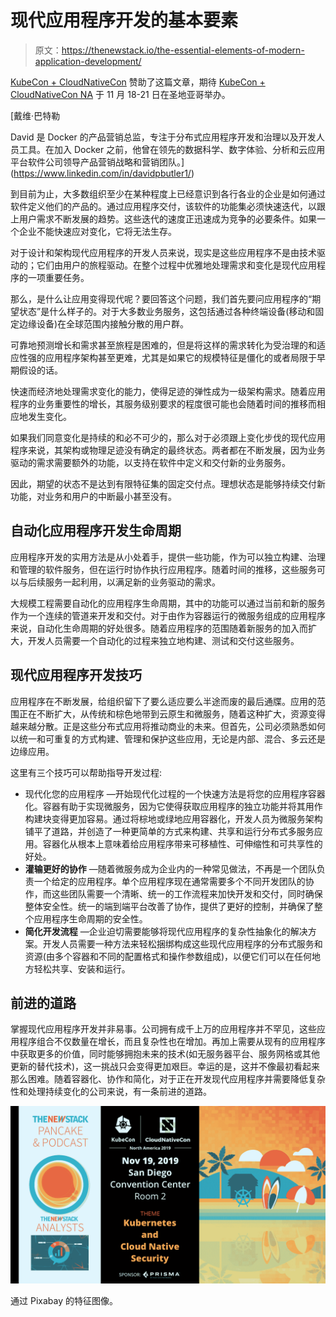 # 现代应用程序开发的基本要素

> 原文：<https://thenewstack.io/the-essential-elements-of-modern-application-development/>

[KubeCon + CloudNativeCon](https://events19.linuxfoundation.org/events/kubecon-cloudnativecon-north-america-2019/) 赞助了这篇文章，期待 [KubeCon + CloudNativeCon NA](https://events.linuxfoundation.org/events/kubecon-cloudnativecon-north-america-2019/) 于 11 月 18-21 日在圣地亚哥举办。

 [戴维·巴特勒

David 是 Docker 的产品营销总监，专注于分布式应用程序开发和治理以及开发人员工具。在加入 Docker 之前，他曾在领先的数据科学、数字体验、分析和云应用平台软件公司领导产品营销战略和营销团队。](https://www.linkedin.com/in/davidpbutler1/) 

到目前为止，大多数组织至少在某种程度上已经意识到各行各业的企业是如何通过软件定义他们的产品的。通过应用程序交付，该软件的功能集必须快速迭代，以跟上用户需求不断发展的趋势。这些迭代的速度正迅速成为竞争的必要条件。如果一个企业不能快速应对变化，它将无法生存。

对于设计和架构现代应用程序的开发人员来说，现实是这些应用程序不是由技术驱动的；它们由用户的旅程驱动。在整个过程中优雅地处理需求和变化是现代应用程序的一项重要任务。

那么，是什么让应用变得现代呢？要回答这个问题，我们首先要问应用程序的“期望状态”是什么样子的。对于大多数业务服务，这包括通过各种终端设备(移动和固定边缘设备)在全球范围内接触分散的用户群。

可靠地预测增长和需求甚至旅程是困难的，但是将这样的需求转化为受治理的和适应性强的应用程序架构甚至更难，尤其是如果它的规模特征是僵化的或者局限于早期假设的话。

快速而经济地处理需求变化的能力，使得足迹的弹性成为一级架构需求。随着应用程序的业务重要性的增长，其服务级别要求的程度很可能也会随着时间的推移而相应地发生变化。

如果我们同意变化是持续的和必不可少的，那么对于必须跟上变化步伐的现代应用程序来说，其架构或物理足迹没有确定的最终状态。两者都在不断发展，因为业务驱动的需求需要额外的功能，以支持在软件中定义和交付新的业务服务。

因此，期望的状态不是达到有限特征集的固定交付点。理想状态是能够持续交付新功能，对业务和用户的中断最小甚至没有。

## 自动化应用程序开发生命周期

应用程序开发的实用方法是从小处着手，提供一些功能，作为可以独立构建、治理和管理的软件服务，但在运行时协作执行应用程序。随着时间的推移，这些服务可以与后续服务一起利用，以满足新的业务驱动的需求。

大规模工程需要自动化的应用程序生命周期，其中的功能可以通过当前和新的服务作为一个连续的管道来开发和交付。对于由作为容器运行的微服务组成的应用程序来说，自动化生命周期的好处很多。随着应用程序的范围随着新服务的加入而扩大，开发人员需要一个自动化的过程来独立地构建、测试和交付这些服务。

## 现代应用程序开发技巧

应用程序在不断发展，给组织留下了要么适应要么半途而废的最后通牒。应用的范围正在不断扩大，从传统和棕色地带到云原生和微服务，随着这种扩大，资源变得越来越分散。正是这些分布式应用将推动商业的未来。但首先，公司必须熟悉如何以统一和可重复的方式构建、管理和保护这些应用，无论是内部、混合、多云还是边缘应用。

这里有三个技巧可以帮助指导开发过程:

*   现代化您的应用程序 —开始现代化过程的一个快速方法是将您的应用程序容器化。容器有助于实现微服务，因为它使得获取应用程序的独立功能并将其用作构建块变得更加容易。通过将棕地或绿地应用容器化，开发人员为微服务架构铺平了道路，并创造了一种更简单的方式来构建、共享和运行分布式多服务应用。容器化从根本上意味着给应用程序带来可移植性、可伸缩性和可共享性的好处。
*   **灌输更好的协作** —随着微服务成为企业内的一种常见做法，不再是一个团队负责一个给定的应用程序。单个应用程序现在通常需要多个不同开发团队的协作，而这些团队需要一个清晰、统一的工作流程来加快开发和交付，同时确保整体安全性。统一的端到端平台改善了协作，提供了更好的控制，并确保了整个应用程序生命周期的安全性。
*   **简化开发流程** —企业迫切需要能够将现代应用程序的复杂性抽象化的解决方案。开发人员需要一种方法来轻松捆绑构成这些现代应用程序的分布式服务和资源(由多个容器和不同的配置格式和操作参数组成)，以便它们可以在任何地方轻松共享、安装和运行。

## 前进的道路

掌握现代应用程序开发并非易事。公司拥有成千上万的应用程序并不罕见，这些应用程序组合不仅数量在增长，而且复杂性也在增加。再加上需要从现有的应用程序中获取更多的价值，同时能够拥抱未来的技术(如无服务器平台、服务网格或其他更新的替代技术)，这一挑战只会变得更加艰巨。幸运的是，这并不像最初看起来那么困难。随着容器化、协作和简化，对于正在开发现代应用程序并需要降低复杂性和处理持续变化的公司来说，有一条前进的道路。

![](img/7531f8e6f343ccc409152607ee7d4fa6.png)

通过 Pixabay 的特征图像。

<svg xmlns:xlink="http://www.w3.org/1999/xlink" viewBox="0 0 68 31" version="1.1"><title>Group</title> <desc>Created with Sketch.</desc></svg>
